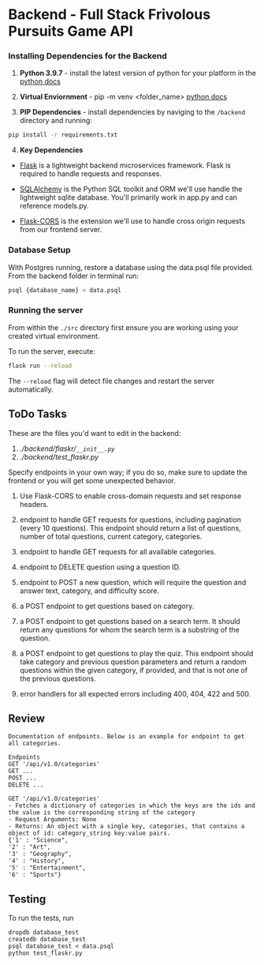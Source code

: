 # Backend - Full Stack Frivolous Pursuits Game API

### Installing Dependencies for the Backend

1. **Python 3.9.7** - install the latest version of python for your platform in the [python docs](https://docs.python.org/3/using/unix.html#getting-and-installing-the-latest-version-of-python)


2. **Virtual Enviornment** - pip -m venv <folder_name> [python docs](https://packaging.python.org/guides/installing-using-pip-and-virtual-environments/)


3. **PIP Dependencies** - install dependencies by naviging to the `/backend` directory and running:
```bash
pip install -r requirements.txt
```

4. **Key Dependencies**
 - [Flask](http://flask.palletsprojects.com/)  is a lightweight backend microservices framework. Flask is required to handle requests and responses.

 - [SQLAlchemy](https://www.sqlalchemy.org/) is the Python SQL toolkit and ORM we'll use handle the lightweight sqlite database. You'll primarily work in app.py and can reference models.py.

 - [Flask-CORS](https://flask-cors.readthedocs.io/en/latest/#) is the extension we'll use to handle cross origin requests from our frontend server.

### Database Setup
With Postgres running, restore a database using the data.psql file provided. From the backend folder in terminal run:
```bash
psql {database_name} < data.psql
```

### Running the server

From within the `./src` directory first ensure you are working using your created virtual environment.

To run the server, execute:

```bash
flask run --reload
```

The `--reload` flag will detect file changes and restart the server automatically.

## ToDo Tasks
These are the files you'd want to edit in the backend:

1. *./backend/flaskr/`__init__.py`*
2. *./backend/test_flaskr.py*


Specify endpoints in your own way; if you do so, make sure to update the frontend or you will get some unexpected behavior.

1. Use Flask-CORS to enable cross-domain requests and set response headers.


2. endpoint to handle GET requests for questions, including pagination (every 10 questions). This endpoint should return a list of questions, number of total questions, current category, categories.


3. endpoint to handle GET requests for all available categories.


4. endpoint to DELETE question using a question ID.


5. endpoint to POST a new question, which will require the question and answer text, category, and difficulty score.


6. a POST endpoint to get questions based on category.


7. a POST endpoint to get questions based on a search term. It should return any questions for whom the search term is a substring of the question.


8. a POST endpoint to get questions to play the quiz. This endpoint should take category and previous question parameters and return a random questions within the given category, if provided, and that is not one of the previous questions.


9. error handlers for all expected errors including 400, 404, 422 and 500.



## Review
```
Documentation of endpoints. Below is an example for endpoint to get all categories.

Endpoints
GET '/api/v1.0/categories'
GET ...
POST ...
DELETE ...

GET '/api/v1.0/categories'
- Fetches a dictionary of categories in which the keys are the ids and the value is the corresponding string of the category
- Request Arguments: None
- Returns: An object with a single key, categories, that contains a object of id: category_string key:value pairs.
{'1' : "Science",
'2' : "Art",
'3' : "Geography",
'4' : "History",
'5' : "Entertainment",
'6' : "Sports"}

```


## Testing
To run the tests, run
```
dropdb database_test
createdb database_test
psql database_test < data.psql
python test_flaskr.py
```
